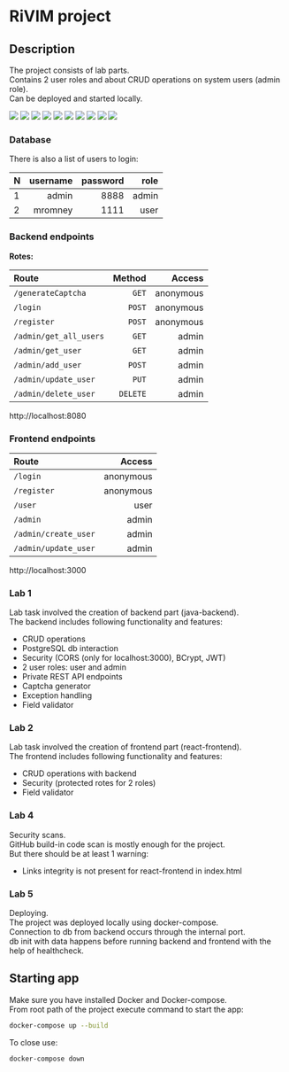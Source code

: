 # RiVIM project

## Description

The project consists of lab parts.<br>
Contains 2 user roles and about CRUD operations on system users (admin role).<br>
Can be deployed and started locally.<br>

![](readme_img/login.png)
![](readme_img/login_failed.png)
![](readme_img/registration.png)
![](readme_img/registration_failed.png)
![](readme_img/registration_failed_username_exists.png)
![](readme_img/user_page.png)
![](readme_img/admin_page.png)
![](readme_img/admin_failed_deletion.png)
![](readme_img/admin_success_deletion.png)
![](readme_img/admin_update_user.png)

### Database
There is also a list of users to login:

| N   |  username | password |  role |
|:----|----------:|---------:|------:|
| 1   |    admin	 |     8888 | admin |
| 2   |   mromney |     1111 |  user |

### Backend endpoints
**Rotes:**

| Route                  |   Method |    Access |
|:-----------------------|---------:|----------:|
| `/generateCaptcha`	    |    `GET` | anonymous |
| `/login`	              |   `POST` | anonymous |
| `/register`            |   `POST` | anonymous |
| `/admin/get_all_users` |    `GET` |     admin |
| `/admin/get_user`      |    `GET` |     admin |
| `/admin/add_user`      |   `POST` |     admin |
| `/admin/update_user`   |    `PUT` |     admin |
| `/admin/delete_user`   | `DELETE` |     admin |

http://localhost:8080

### Frontend endpoints

| Route                |    Access |
|:---------------------|----------:|
| `/login`	            | anonymous |
| `/register`	         | anonymous |
| `/user`              |      user |
| `/admin`             |     admin |
| `/admin/create_user` |     admin |
| `/admin/update_user` |     admin |

http://localhost:3000

### Lab 1

Lab task involved the creation of backend part (java-backend).<br>
The backend includes following functionality and features:<br>
- CRUD operations
- PostgreSQL db interaction
- Security (CORS (only for localhost:3000), BCrypt, JWT)
- 2 user roles: user and admin
- Private REST API endpoints
- Captcha generator
- Exception handling
- Field validator

### Lab 2

Lab task involved the creation of frontend part (react-frontend).<br>
The frontend includes following functionality and features:<br>
- CRUD operations with backend
- Security (protected rotes for 2 roles)
- Field validator

### Lab 4

Security scans.<br>
GitHub build-in code scan is mostly enough for the project.<br>
But there should be at least 1 warning:
- Links integrity is not present for react-frontend in index.html

### Lab 5

Deploying.<br>
The project was deployed locally using docker-compose.<br>
Connection to db from backend occurs through the internal port.<br>
db init with data happens before running backend and frontend with the help of healthcheck.

## Starting app

Make sure you have installed Docker and Docker-compose.<br>
From root path of the project execute command to start the app:
```bash
docker-compose up --build
```

To close use:
```bash
docker-compose down
```